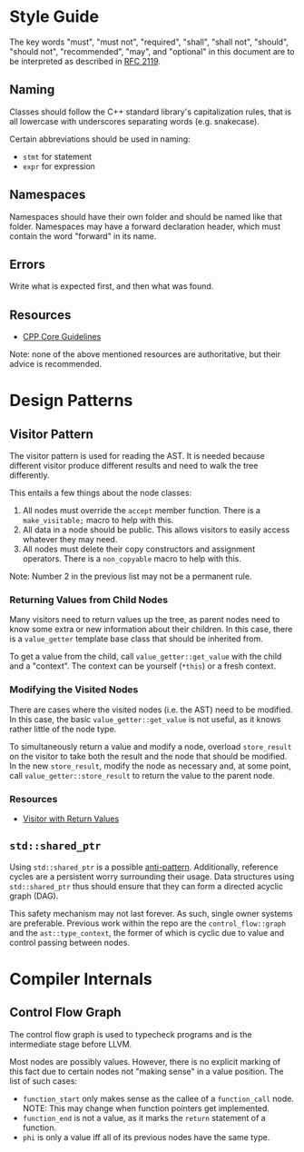 # Style Guide

The key words "must", "must not", "required", "shall", "shall not", "should", "should not",
"recommended", "may", and "optional" in this document are to be interpreted as described in [RFC 2119](https://datatracker.ietf.org/doc/html/rfc2119).

## Naming
Classes should follow the C++ standard library's capitalization rules,
that is all lowercase with underscores separating words (e.g. snakecase).

Certain abbreviations should be used in naming:
 - `stmt` for statement
 - `expr` for expression

## Namespaces
Namespaces should have their own folder and should be named like that folder.
Namespaces may have a forward declaration header,
which must contain the word "forward" in its name.

## Errors
Write what is expected first, and then what was found.

## Resources
- [CPP Core Guidelines](https://isocpp.github.io/CppCoreGuidelines/CppCoreGuidelines)

Note: none of the above mentioned resources are authoritative, but their advice is recommended.

# Design Patterns

## Visitor Pattern
The visitor pattern is used for reading the AST.
It is needed because different visitor produce different results
and need to walk the tree differently.

This entails a few things about the node classes:
1. All nodes must override the `accept` member function. There is a `make_visitable;` macro to help with this.
2. All data in a node should be public. This allows visitors to easily access whatever they may need.
3. All nodes must delete their copy constructors and assignment operators. There is a `non_copyable` macro to help with this.

Note: Number 2 in the previous list may not be a permanent rule.

### Returning Values from Child Nodes
Many visitors need to return values up the tree,
as parent nodes need to know some extra or new information about their children.
In this case, there is a `value_getter` template base class that should be inherited from.

To get a value from the child, call `value_getter::get_value` with the child and a "context".
The context can be yourself (`*this`) or a fresh context.

### Modifying the Visited Nodes
There are cases where the visited nodes (i.e. the AST) need to be modified.
In this case, the basic `value_getter::get_value` is not useful,
as it knows rather little of the node type.

To simultaneously return a value and modify a node,
overload `store_result` on the visitor to take both the result and the node that should be modified.
In the new `store_result`, modify the node as necessary and,
at some point, call `value_getter::store_result` to return the value to the parent node.

### Resources
 - [Visitor with Return Values](https://www.codeproject.com/Tips/1018315/Visitor-with-the-Return-Value)

## `std::shared_ptr`

Using `std::shared_ptr` is a possible [anti-pattern](https://ddanilov.me/shared-ptr-is-evil/).
Additionally, reference cycles are a persistent worry surrounding their usage.
Data structures using `std::shared_ptr` thus should ensure that they can form a directed acyclic graph (DAG).

This safety mechanism may not last forever.
As such, single owner systems are preferable.
Previous work within the repo are the `control_flow::graph` and the `ast::type_context`,
the former of which is cyclic due to value and control passing between nodes.

# Compiler Internals

## Control Flow Graph

The control flow graph is used to typecheck programs and is the intermediate stage before LLVM.


Most nodes are possibly values.
However, there is no explicit marking of this fact due to certain nodes not "making sense" in a value position.
The list of such cases:
- `function_start` only makes sense as the callee of a `function_call` node.
NOTE: This may change when function pointers get implemented.
- `function_end` is not a value, as it marks the `return` statement of a function.
- `phi` is only a value iff all of its previous nodes have the same type.
